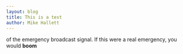 ```yaml
---
layout: blog
title: This is a test
author: Mike Hallett
---
```


of the emergency broadcast signal. If this were a real emergency, you would **boom**